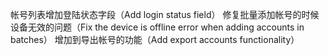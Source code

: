 帐号列表增加登陆状态字段（Add login status field）
修复批量添加帐号的时候设备无效的问题（Fix the device is offline error when adding accounts in batches）
增加到导出帐号的功能（Add export accounts functionality）
